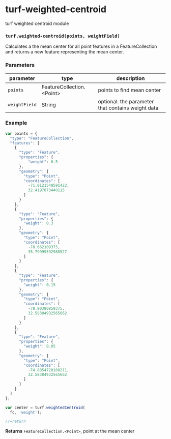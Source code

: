 # turf-weighted-centroid



turf weighted centroid module


### `turf.weighted-centroid(points, weightField)`

Calculates a the mean center for all point features in a FeatureCollection and returns a new feature representing the mean center.


### Parameters

| parameter     | type                          | description                             |
| --------------| ------------------------------| ----------------------------------------|
| `points`      | FeatureCollection\.\<Point\>  | points to find mean center              |
| `weightField` | String                        | optional: the parameter that contains weight data |

### Example

```js
var points = {
  "type": "FeatureCollection",
  "features": [
    {
      "type": "Feature",
      "properties": {
          "weight": 0.5
      },
      "geometry": {
        "type": "Point",
        "coordinates": [
          -71.0121549591422,
          32.4197873440115
        ]
      }
    },
    {
      "type": "Feature",
      "properties": {
        "weight": 0.3
      },
      "geometry": {
        "type": "Point",
        "coordinates": [
          -78.662109375,
          35.79999392988527
        ]
      }
    },
    {
      "type": "Feature",
      "properties": {
        "weight": 0.15
      },
      "geometry": {
        "type": "Point",
        "coordinates": [
          -78.90380859375,
          32.58384932565662
        ]
      }
    },
    {
      "type": "Feature",
      "properties": {
        "weight": 0.05
      },
      "geometry": {
        "type": "Point",
        "coordinates": [
          -74.8854720108211,
          32.58384932565662
        ]
      }
    }
  ]
};

var center = turf.weightedCentroid(
  fc, 'weight');

//=return
```

**Returns** `FeatureCollection.<Point>`, point at the mean center
